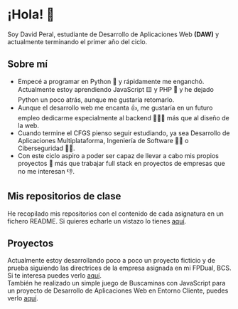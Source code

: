 # ¡Hola! 👋

Soy David Peral, estudiante de Desarrollo de Aplicaciones Web **(DAW)** y actualmente terminando el primer año del ciclo.

## Sobre mí
- Empecé a programar en Python 🐍 y rápidamente me enganchó. Actualmente estoy aprendiendo JavaScript 🟨 y PHP 🐘 y he dejado Python un poco atrás, aunque me gustaría retomarlo.
- Aunque el desarrollo web me encanta 👍, me gustaría en un futuro empleo dedicarme especialmente al backend 🧑🏻‍💻 más que al diseño de la web.
- Cuando termine el CFGS pienso seguir estudiando, ya sea Desarrollo de Aplicaciones Multiplataforma, Ingeniería de Software 🧑‍💻 o Ciberseguridad 🕵️‍♂️.
- Con este ciclo aspiro a poder ser capaz de llevar a cabo mis propios proyectos 💪 más que trabajar full stack en proyectos de empresas que no me interesan 👎.

## Mis repositorios de clase
He recopilado mis repositorios con el contenido de cada asignatura en un fichero README. Si quieres echarle un vistazo lo tienes [aquí](https://github.com/David0450/DAW).

## Proyectos
Actualmente estoy desarrollando poco a poco un proyecto ficticio y de prueba siguiendo las directrices de la empresa asignada en mi FPDual, BCS. Si te interesa puedes verlo [aquí](https://github.com/David0450/Proyecto).  
También he realizado un simple juego de Buscaminas con JavaScript para un proyecto de Desarrollo de Aplicaciones Web en Entorno Cliente, puedes verlo [aquí](https://github.com/David0450/buscaminas).
